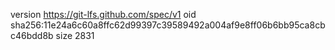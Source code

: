 version https://git-lfs.github.com/spec/v1
oid sha256:11e24a6c60a8ffc62d99397c39589492a004af9e8ff06b6bb95ca8cbc46bdd8b
size 2831
